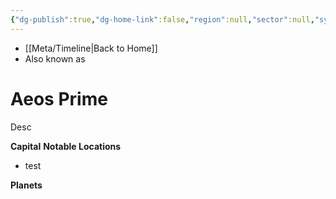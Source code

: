 ```yaml
---
{"dg-publish":true,"dg-home-link":false,"region":null,"sector":null,"system":null,"grid":null,"aliases":[],"tags":["map","retraining","planet","unfinished"],"permalink":"/navigational/aeos-prime/","dgHomeLink":false,"dgPassFrontmatter":true}
---
```


- [[Meta/Timeline\|Back to Home]]
- Also known as 

# Aeos Prime
Desc

**Capital**
**Notable Locations**
- test

**Planets**
